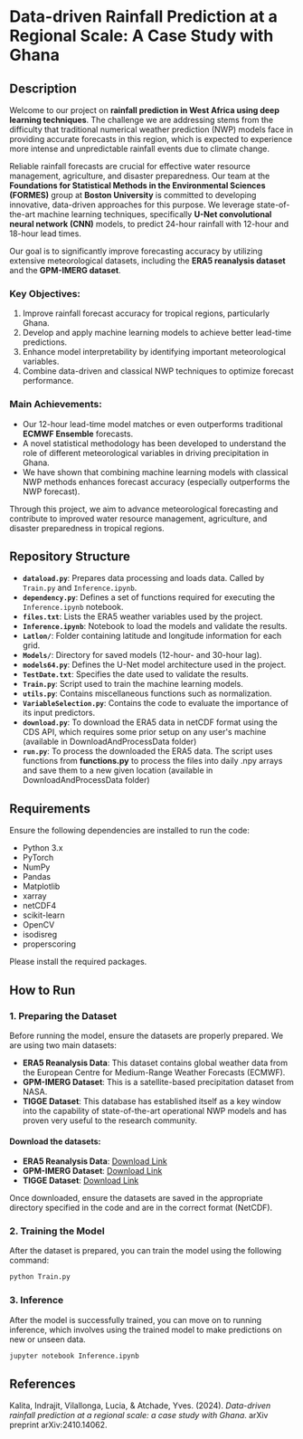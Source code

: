 # Data-driven Rainfall Prediction at a Regional Scale: A Case Study with Ghana

## Description

Welcome to our project on **rainfall prediction in West Africa using deep learning techniques**. The challenge we are addressing stems from the difficulty that traditional numerical weather prediction (NWP) models face in providing accurate forecasts in this region, which is expected to experience more intense and unpredictable rainfall events due to climate change.

Reliable rainfall forecasts are crucial for effective water resource management, agriculture, and disaster preparedness. Our team at the **Foundations for Statistical Methods in the Environmental Sciences (FORMES)** group at **Boston University** is committed to developing innovative, data-driven approaches for this purpose. We leverage state-of-the-art machine learning techniques, specifically **U-Net convolutional neural network (CNN)** models, to predict 24-hour rainfall with 12-hour and 18-hour lead times.

Our goal is to significantly improve forecasting accuracy by utilizing extensive meteorological datasets, including the **ERA5 reanalysis dataset** and the **GPM-IMERG dataset**.

### Key Objectives:
1. Improve rainfall forecast accuracy for tropical regions, particularly Ghana.
2. Develop and apply machine learning models to achieve better lead-time predictions.
3. Enhance model interpretability by identifying important meteorological variables.
4. Combine data-driven and classical NWP techniques to optimize forecast performance.

### Main Achievements:
- Our 12-hour lead-time model matches or even outperforms traditional **ECMWF Ensemble** forecasts.
- A novel statistical methodology has been developed to understand the role of different meteorological variables in driving precipitation in Ghana.
- We have shown that combining machine learning models with classical NWP methods enhances forecast accuracy (especially outperforms the NWP forecast).

Through this project, we aim to advance meteorological forecasting and contribute to improved water resource management, agriculture, and disaster preparedness in tropical regions.

## Repository Structure

- **`dataload.py`**: Prepares data processing and loads data. Called by `Train.py` and `Inference.ipynb`.
- **`dependency.py`**: Defines a set of functions required for executing the `Inference.ipynb` notebook.
- **`files.txt`**: Lists the ERA5 weather variables used by the project.
- **`Inference.ipynb`**: Notebook to load the models and validate the results.
- **`Latlon/`**: Folder containing latitude and longitude information for each grid.
- **`Models/`**: Directory for saved models (12-hour- and 30-hour lag).
- **`models64.py`**: Defines the U-Net model architecture used in the project.
- **`TestDate.txt`**: Specifies the date used to validate the results.
- **`Train.py`**: Script used to train the machine learning models.
- **`utils.py`**: Contains miscellaneous functions such as normalization.
- **`VariableSelection.py`**: Contains the code to evaluate the importance of its input predictors.
- **`download.py`**: To download the ERA5 data in netCDF format using the CDS API, which requires some prior setup on any user's machine (available in DownloadAndProcessData folder)
- **`run.py`**: To process the downloaded the ERA5 data. The script uses functions from **functions.py** to process the files into daily .npy arrays and save them to a new given location (available in DownloadAndProcessData folder)


## Requirements

Ensure the following dependencies are installed to run the code:

- Python 3.x
- PyTorch
- NumPy
- Pandas
- Matplotlib
- xarray
- netCDF4
- scikit-learn
- OpenCV
- isodisreg
- properscoring

Please install the required packages.

## How to Run

### 1. Preparing the Dataset

Before running the model, ensure the datasets are properly prepared. We are using two main datasets:
- **ERA5 Reanalysis Data**: This dataset contains global weather data from the European Centre for Medium-Range Weather Forecasts (ECMWF).
- **GPM-IMERG Dataset**: This is a satellite-based precipitation dataset from NASA.
- **TIGGE Dataset**: This database has established itself as a key window into the capability of state-of-the-art operational NWP models and has proven very useful to the research community.

#### Download the datasets:
- **ERA5 Reanalysis Data**: [Download Link](https://www.ecmwf.int/en/forecasts/dataset/ecmwf-reanalysis-v5)
- **GPM-IMERG Dataset**: [Download Link](https://gpm.nasa.gov/data-access/downloads/gpm)
- **TIGGE Dataset**: [Download Link](https://apps.ecmwf.int/datasets/data/tigge/levtype=sfc/type=cf/)

Once downloaded, ensure the datasets are saved in the appropriate directory specified in the code and are in the correct format (NetCDF).

### 2. Training the Model

After the dataset is prepared, you can train the model using the following command:

```bash
python Train.py
```
### 3. Inference

After the model is successfully trained, you can move on to running inference, which involves using the trained model to make predictions on new or unseen data. 

```bash
jupyter notebook Inference.ipynb
```
## References

Kalita, Indrajit, Vilallonga, Lucia, & Atchade, Yves. (2024). *Data-driven rainfall prediction at a regional scale: a case study with Ghana*. arXiv preprint arXiv:2410.14062.




